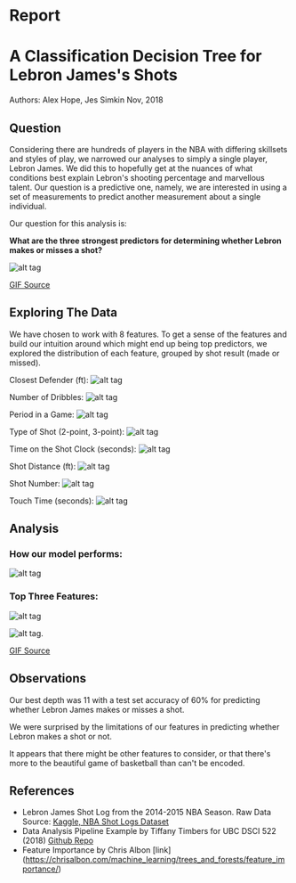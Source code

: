 Report
================

A Classification Decision Tree for Lebron James's Shots
=======================================================

Authors: Alex Hope, Jes Simkin Nov, 2018

Question
--------

Considering there are hundreds of players in the NBA with differing skillsets and styles of play, we narrowed our analyses to simply a single player, Lebron James. We did this to hopefully get at the nuances of what conditions best explain Lebron's shooting percentage and marvellous talent. Our question is a predictive one, namely, we are interested in using a set of measurements to predict another measurement about a single individual.

Our question for this analysis is:

**What are the three strongest predictors for determining whether Lebron makes or misses a shot?**

![alt tag](https://media.giphy.com/media/l0MYwdebx8o0XI56E/giphy-tumblr.gif)

[GIF Source](https://media.giphy.com/media/l0MYwdebx8o0XI56E/giphy-tumblr.gif)

Exploring The Data
------------------

We have chosen to work with 8 features. To get a sense of the features and build our intuition around which might end up being top predictors, we explored the distribution of each feature, grouped by shot result (made or missed).

Closest Defender (ft): ![alt tag](../results/figs/EDA_CLOSE_DEF_DIST_lebron_james.png)

Number of Dribbles: ![alt tag](../results/figs/EDA_DRIBBLES_Lebron_James.png)

Period in a Game: ![alt tag](../results/figs/EDA_PERIOD_Lebron_James.png)

Type of Shot (2-point, 3-point): ![alt tag](../results/figs/EDA_PTS_TYPE_Lebron_James.png)

Time on the Shot Clock (seconds): ![alt tag](../results/figs/EDA_SHOT_CLOCK_Lebron_James.png)

Shot Distance (ft): ![alt tag](../results/figs/EDA_SHOT_DIST_Lebron_James.png)

Shot Number: ![alt tag](../results/figs/EDA_SHOT_NUMBER_Lebron_James.png)

Touch Time (seconds): ![alt tag](../results/figs/EDA_TOUCH_TIME_Lebron_James.png)

Analysis
--------

### How our model performs:

![alt tag](../results/figs/train-test-acc.png)

### Top Three Features:

![alt tag](../results/figs/best_features.png)

![alt tag](https://media.giphy.com/media/lKafiHISf6FEtciruw/giphy.gif).

[GIF Source](https://media.giphy.com/media/lKafiHISf6FEtciruw/giphy.gif)

Observations
------------

Our best depth was 11 with a test set accuracy of 60% for predicting whether Lebron James makes or misses a shot.

We were surprised by the limitations of our features in predicting whether Lebron makes a shot or not.

It appears that there might be other features to consider, or that there's more to the beautiful game of basketball than can't be encoded.


References
----------

-   Lebron James Shot Log from the 2014-2015 NBA Season. Raw Data Source: [Kaggle, NBA Shot Logs Dataset](https://www.kaggle.com/dansbecker/nba-shot-logs/home)
-   Data Analysis Pipeline Example by Tiffany Timbers for UBC DSCI 522 (2018) [Github Repo](https://github.com/ttimbers/data_analysis_pipeline_eg/tree/v1.1)
-   Feature Importance by Chris Albon \[link\] (<https://chrisalbon.com/machine_learning/trees_and_forests/feature_importance/>)
